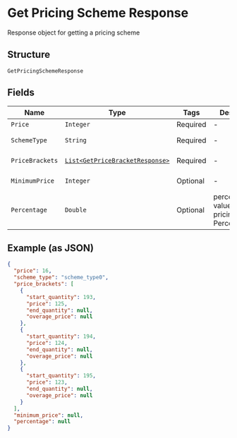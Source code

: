
# Get Pricing Scheme Response

Response object for getting a pricing scheme

## Structure

`GetPricingSchemeResponse`

## Fields

| Name | Type | Tags | Description | Getter | Setter |
|  --- | --- | --- | --- | --- | --- |
| `Price` | `Integer` | Required | - | Integer getPrice() | setPrice(Integer price) |
| `SchemeType` | `String` | Required | - | String getSchemeType() | setSchemeType(String schemeType) |
| `PriceBrackets` | [`List<GetPriceBracketResponse>`](../../doc/models/get-price-bracket-response.md) | Required | - | List<GetPriceBracketResponse> getPriceBrackets() | setPriceBrackets(List<GetPriceBracketResponse> priceBrackets) |
| `MinimumPrice` | `Integer` | Optional | - | Integer getMinimumPrice() | setMinimumPrice(Integer minimumPrice) |
| `Percentage` | `Double` | Optional | percentual value used in pricing_scheme Percent | Double getPercentage() | setPercentage(Double percentage) |

## Example (as JSON)

```json
{
  "price": 16,
  "scheme_type": "scheme_type0",
  "price_brackets": [
    {
      "start_quantity": 193,
      "price": 125,
      "end_quantity": null,
      "overage_price": null
    },
    {
      "start_quantity": 194,
      "price": 124,
      "end_quantity": null,
      "overage_price": null
    },
    {
      "start_quantity": 195,
      "price": 123,
      "end_quantity": null,
      "overage_price": null
    }
  ],
  "minimum_price": null,
  "percentage": null
}
```

